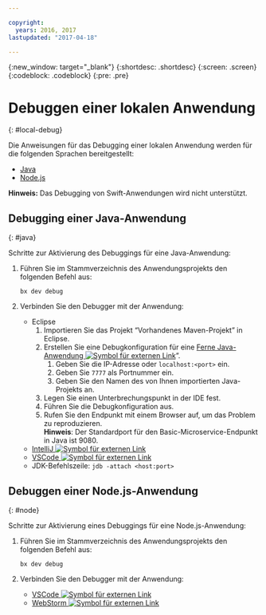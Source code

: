 ```yaml
---

copyright:
  years: 2016, 2017
lastupdated: "2017-04-18"

---
```

{:new_window: target="_blank"}
{:shortdesc: .shortdesc}
{:screen: .screen}
{:codeblock: .codeblock}
{:pre: .pre}

# Debuggen einer lokalen Anwendung
{: #local-debug}

Die Anweisungen für das Debugging einer lokalen Anwendung werden für die folgenden Sprachen bereitgestellt:

* [Java](#java)
* [Node.js](#node)

**Hinweis:** Das Debugging von Swift-Anwendungen wird nicht unterstützt.

## Debugging einer Java-Anwendung
{: #java}

Schritte zur Aktivierung des Debuggings für eine Java-Anwendung:

1. Führen Sie im Stammverzeichnis des Anwendungsprojekts den folgenden Befehl aus:

	`bx dev debug`

2. Verbinden Sie den Debugger mit der Anwendung:

	* Eclipse
      1. Importieren Sie das Projekt “Vorhandenes Maven-Projekt” in Eclipse.
      2. Erstellen Sie eine Debugkonfiguration für eine [Ferne Java-Anwendung ![Symbol für externen Link](../icons/launch-glyph.svg "Symbol für externen Link")](http://help.eclipse.org/neon/index.jsp?topic=%2Forg.eclipse.jdt.doc.user%2Ftasks%2Ftask-remotejava_launch_config.htm)”.
      		1. Geben Sie die IP-Adresse oder `localhost:<port>` ein.  
      		2. Geben Sie `7777` als Portnummer ein.
      		3. Geben Sie den Namen des von Ihnen importierten Java-Projekts an.
      6. Legen Sie einen Unterbrechungspunkt in der IDE fest.
      7. Führen Sie die Debugkonfiguration aus.
      8. Rufen Sie den Endpunkt mit einem Browser auf, um das Problem zu reproduzieren.  
	   **Hinweis**: Der Standardport für den Basic-Microservice-Endpunkt in Java ist 9080.
	* [IntelliJ ![Symbol für externen Link](../icons/launch-glyph.svg "Symbol für externen Link")](https://www.jetbrains.com/help/idea/2016.3/run-debug-configuration-remote.html)
	* [VSCode ![Symbol für externen Link](../icons/launch-glyph.svg "Symbol für externen Link")](https://marketplace.visualstudio.com/items?itemName=donjayamanne.javadebugge)
	* JDK-Befehlszeile: `jdb -attach <host:port>`

## Debuggen einer Node.js-Anwendung

{: #node}

Schritte zur Aktivierung eines Debuggings für eine Node.js-Anwendung:

1. Führen Sie im Stammverzeichnis des Anwendungsprojekts den folgenden Befehl aus:

	`bx dev debug`

2. Verbinden Sie den Debugger mit der Anwendung:
	* [VSCode ![Symbol für externen Link](../icons/launch-glyph.svg "Symbol für externen Link")](https://blog.docker.com/2016/07/live-debugging-docker/)
	* [WebStorm ![Symbol für externen Link](../icons/launch-glyph.svg "Symbol für externen Link")](https://blog.alexseifert.com/2016/10/25/debugging-node-js-in-a-docker-container-with-webstorm/)


<!--
## Swift application debugging - content from mike tunnicliffe
{: #swift}

Steps to enable debug for a Swift application:  

1. On the App server (or system where the Swift application will execute), you should start the 'lldb server':
 - `lldb-server platform -->
<!-- listen <port number>`
2. On the App server, build the Kitura-based server application using the debug configuration:
 - `swift build debug`
3. On the App server, start the Kitura-based server application:
 - `./build/debug/Kitura-Starter`
4. On the client system (also known as the host system), start the 'lldb client':
 - `lldb`
5. Configure lldb client to connect to lldb-server:
 - `(lldb) platform select remote-linux`
 - `(lldb) platform connect connect://<ip address server>:<port number server>`
6. Execute commands to debug remote program:
 - `(lldb) process attach -->
<!--pid 3626`
-->
